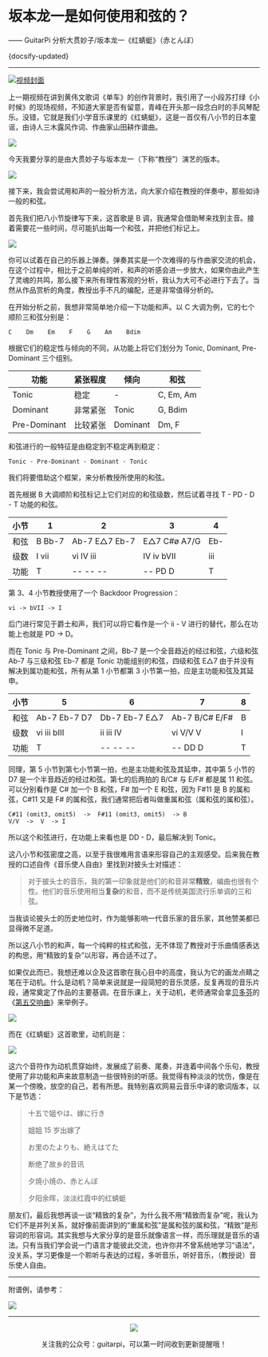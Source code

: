 # 坂本龙一是如何使用和弦的？

—— GuitarPi 分析大贯妙子/坂本龙一《红蜻蜓》（赤とんぼ）

{docsify-updated}

---

[![视频封面](https://ae01.alicdn.com/kf/H150789b2967c4cd2b018076c101602a9e.jpg)](https://www.bilibili.com/video/BV1Qz4y1X7Xp/)

上一期视频在讲到黄伟文歌词《单车》的创作背景时，我引用了一小段苏打绿《小时候》的现场视频，不知道大家是否有留意，青峰在开头那一段念白时的手风琴配乐。没错，它就是我们小学音乐课里的《红蜻蜓》，这是一首仅有八小节的日本童谣，由诗人三木露风作词、作曲家山田耕作谱曲。

![](https://ae01.alicdn.com/kf/H4b2f1b195c544963b2edcd77844f39c5q.jpg)

今天我要分享的是由大贯妙子与坂本龙一（下称“教授”）演艺的版本。

![](https://ae01.alicdn.com/kf/H3112acd662b2490b91b729938e0fac59p.jpg)

接下来，我会尝试用和声的一般分析方法，向大家介绍在教授的伴奏中，那些如诗一般的和弦。

首先我们把八小节旋律写下来，这首歌是 B 调，我通常会借助琴来找到主音。接着需要花一些时间，尽可能扒出每一个和弦，并把他们标记上。

![](https://ae01.alicdn.com/kf/H33a5ade15ffb48adab6fd0f7830aa880G.jpg)

你可以试着在自己的乐器上弹奏。弹奏其实是一个次难得的与作曲家交流的机会，在这个过程中，相比于之前单纯的听，和声的听感会进一步放大，如果你由此产生了灵魂的共鸣，那么接下来所有理性客观的分析，我认为大可不必进行下去了。当然从作品赏析的角度，教授出手不凡的编配，还是非常值得分析的。

在开始分析之前，我想非常简单地介绍一下功能和声。以 C 大调为例，它的七个顺阶三和弦分别是：

```
C    Dm    Em    F    G    Am    Bdim
```

根据它们的稳定性与倾向的不同，从功能上将它们划分为 Tonic, Dominant, Pre-Dominant 三个组别。

| 功能         | 紧张程度 | 倾向     | 和弦      |
| ------------ | -------- | -------- | --------- |
| Tonic        | 稳定     | -        | C, Em, Am |
| Dominant     | 非常紧张 | Tonic    | G, Bdim   |
| Pre-Dominant | 比较紧张 | Dominant | Dm, F     |

和弦进行的一般特征是由稳定到不稳定再到稳定：

```
Tonic - Pre-Dominant - Dominant - Tonic
```

我们将要借助这个框架，来分析教授所使用的和弦。

首先根据 B 大调顺阶和弦标记上它们对应的和弦级数，然后试着寻找 T - PD - D - T 功能的和弦。

| 小节 | 1      | 2             | 3            | 4   |
| ---- | ------ | ------------- | ------------ | --- |
| 和弦 | B Bb-7 | Ab-7 E△7 Eb-7 | E△7 C#ø A7/G | Eb- |
| 级数 | I vii  | vi IV iii     | IV iv bVII   | iii |
| 功能 | T      | -- -- --      | -- PD D      | T   |

第 3、4 小节教授使用了一个 Backdoor Progression：

```
vi -> bVII -> I
```

后门进行常见于爵士和声，我们可以将它看作是一个 ii - V 进行的替代，那么在功能上也就是 PD -> D。

而在 Tonic 与 Pre-Dominant 之间，Bb-7 是一个全音趋近的经过和弦，六级和弦 Ab-7 与三级和弦 Eb-7 都是 Tonic 功能组别的和弦，四级和弦 E△7 由于并没有解决到属功能和弦，所有从第 1 小节都第 3 小节第一拍，应是主功能和弦及其延申。

| 小节 | 5            | 6             | 7              | 8   |
| ---- | ------------ | ------------- | -------------- | --- |
| 和弦 | Ab-7 Eb-7 D7 | Db-7 Eb-7 E△7 | Ab-7 B/C# E/F# | B   |
| 级数 | vi iii bIII  | ii iii IV     | vi V/V V       | I   |
| 功能 | T            | -- -- --      | -- DD D        | T   |

同理，第 5 小节到第七小节第一拍，也是主功能和弦及其延申，其中第 5 小节的 D7 是一个半音趋近的经过和弦。第七的后两拍的 B/C# 与 E/F# 都是属 11 和弦。可以分别看作是 C# 加一个 B 和弦，F# 加一个 E 和弦，因为 F#11 是 B 的属和弦，C#11 又是 F# 的属和弦，我们通常把后者叫做重属和弦（属和弦的属和弦）。

```
C#11 (omit3, omit5)  ->  F#11 (omit3, omit5)  -> B
V/V  ->  V  -> I
```

所以这个和弦进行，在功能上来看也是 DD - D，最后解决到 Tonic。

这八小节和弦密度之高，以至于我很难用言语来形容自己的主观感受。后来我在教授的口述自传《音乐使人自由》里找到对披头士对描述：

> 对于披头士的音乐，我的第一印象就是他们的和音非常**精致**，编曲也很有个性。他们的音乐使用相当**复杂**的和音，而不是传统美国流行乐单调的三和弦。

当我谈论披头士的历史地位时，作为能够影响一代音乐家的音乐家，其他赞美都已显得微不足道。

所以这八小节的和声，每一个纯粹的柱式和弦，无不体现了教授对于乐曲情感表达的构思，用“精致的复杂”以形容，再合适不过了。

如果仅此而已，我想还难以企及这首歌在我心目中的高度，我认为它的画龙点睛之笔在于动机。什么是动机？简单来说就是一段简短的音乐灵感，反复再现的音乐片段，通常奠定了作品的主要基调。在音乐课上，关于动机，老师通常会拿[贝多芬](https://zh.wikipedia.org/wiki/路德维希·范·贝多芬)的《[第五交响曲](<https://zh.wikipedia.org/wiki/第5號交響曲_(貝多芬)>)》来举例子。

![](https://ae01.alicdn.com/kf/H3962cfe09e5b489eb8b1dd5259865b5bX.jpg)

而在《红蜻蜓》这首歌里，动机则是：

![](https://ae01.alicdn.com/kf/H447b4976c2bd4b709ee0949d07904c29G.jpg)

这六个音符作为动机贯穿始终，发展成了前奏、尾奏，并连着中间各个乐句，教授使用了非功能和声来故意制造一些很特别的听感。我觉得有种淡淡的忧伤，像是在某一个傍晚，放空的自己，若有所思。我特别喜欢网易云音乐中译的歌词版本，以下是节选：

> 十五で姐やは、嫁に行き
>
> 姐姐 15 岁出嫁了
>
> お里のたよりも、絶えはてた
>
> 断绝了故乡的音讯
>
> 夕焼小焼の、赤とんぼ
>
> 夕阳余晖，淡淡红霞中的红蜻蜓

朋友们，最后我想再谈一谈“精致的复杂”，为什么我不用“精致而复杂”呢，我认为它们不是并列关系，就好像前面讲到的“重属和弦”是属和弦的属和弦，“精致”是形容词的形容词。其实我想与大家分享的是音乐就像语言一样，而乐理就是音乐的语法。只有当我们学会说一门语言才能彼此交流，也许你并不曾系统地学习“语法”，没关系，学习更像是一个聆听与表达的过程，多听音乐，听好音乐，（教授说）音乐使人自由。

---

附谱例，请参考：

![](https://ae01.alicdn.com/kf/H33a5ade15ffb48adab6fd0f7830aa880G.jpg)

---

<center>
<img src="https://ae01.alicdn.com/kf/H9895f02fc19d4932af71c0593d2e356d0.jpg"/>

关注我的公众号：guitarpi，可以第一时间收到更新提醒哦！

</center>

